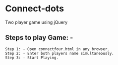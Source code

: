 # Connect-dots
Two player game using jQuery
## Steps to play Game: -
```
Step 1: - Open connectfour.html in any browser.
Step 2: - Enter both players name simultaneously.
Step 3: - Start Playing.
```
